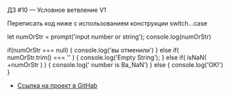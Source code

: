 ДЗ #10 — Условное ветвление V1

Переписать код ниже с использованием конструкции switch…case

let numOrStr = prompt('input number or string');
console.log(numOrStr)

if(numOrStr === null) {
    console.log('вы отменили')
} else if( numOrStr.trim() === '' ) {
    console.log('Empty String');
} else if( isNaN( +numOrStr ) ) {
    console.log(' number is Ba_NaN')
} else {
    console.log('OK!')
}

* [Ссылка на проект в GitHab](https://github.com/EShka0707/js_studies.git)
